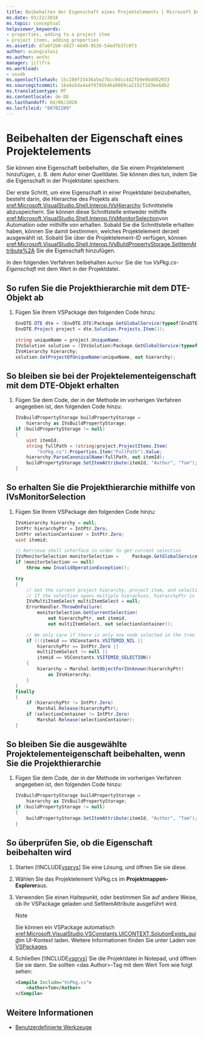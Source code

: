 ```yaml
---
title: Beibehalten der Eigenschaft eines Projektelements | Microsoft Docs
ms.date: 03/22/2018
ms.topic: conceptual
helpviewer_keywords:
- properties, adding to a project item
- project items, adding properties
ms.assetid: d7a0f2b0-d427-4d49-9536-54edfb37c0f3
author: acangialosi
ms.author: anthc
manager: jillfra
ms.workload:
- vssdk
ms.openlocfilehash: 15c280f15436a5e27bcc0dcc4d2fb9e9bdd82933
ms.sourcegitcommit: 16a4a5da4a4fd795b46a0869ca2152f2d36e6db2
ms.translationtype: MT
ms.contentlocale: de-DE
ms.lasthandoff: 04/06/2020
ms.locfileid: "80702209"
---
```

# <a name="persist-the-property-of-a-project-item"></a>Beibehalten der Eigenschaft eines Projektelements
Sie können eine Eigenschaft beibehalten, die Sie einem Projektelement hinzufügen, z. B. dem Autor einer Quelldatei. Sie können dies tun, indem Sie die Eigenschaft in der Projektdatei speichern.

 Der erste Schritt, um eine Eigenschaft in einer Projektdatei beizubehalten, besteht darin, die Hierarchie des Projekts als <xref:Microsoft.VisualStudio.Shell.Interop.IVsHierarchy> Schnittstelle abzuspeichern. Sie können diese Schnittstelle entweder mithilfe <xref:Microsoft.VisualStudio.Shell.Interop.IVsMonitorSelection>von Automation oder mithilfe von erhalten. Sobald Sie die Schnittstelle erhalten haben, können Sie damit bestimmen, welches Projektelement derzeit ausgewählt ist. Sobald Sie über die Projektelement-ID verfügen, können <xref:Microsoft.VisualStudio.Shell.Interop.IVsBuildPropertyStorage.SetItemAttribute%2A> Sie die Eigenschaft hinzufügen.

 In den folgenden Verfahren beibehalten `Author` Sie die `Tom` *VsPkg.cs-Eigenschaft* mit dem Wert in der Projektdatei.

## <a name="to-obtain-the-project-hierarchy-with-the-dte-object"></a>So rufen Sie die Projekthierarchie mit dem DTE-Objekt ab

1. Fügen Sie Ihrem VSPackage den folgenden Code hinzu:

    ```csharp
    EnvDTE.DTE dte = (EnvDTE.DTE)Package.GetGlobalService(typeof(EnvDTE.DTE));
    EnvDTE.Project project = dte.Solution.Projects.Item(1);

    string uniqueName = project.UniqueName;
    IVsSolution solution = (IVsSolution)Package.GetGlobalService(typeof(SVsSolution));
    IVsHierarchy hierarchy;
    solution.GetProjectOfUniqueName(uniqueName, out hierarchy);
    ```

## <a name="to-persist-the-project-item-property-with-the-dte-object"></a>So bleiben sie bei der Projektelementeigenschaft mit dem DTE-Objekt erhalten

1. Fügen Sie dem Code, der in der Methode im vorherigen Verfahren angegeben ist, den folgenden Code hinzu:

    ```csharp
    IVsBuildPropertyStorage buildPropertyStorage =
        hierarchy as IVsBuildPropertyStorage;
    if (buildPropertyStorage != null)
    {
        uint itemId;
        string fullPath = (string)project.ProjectItems.Item(
            "VsPkg.cs").Properties.Item("FullPath").Value;
        hierarchy.ParseCanonicalName(fullPath, out itemId);
        buildPropertyStorage.SetItemAttribute(itemId, "Author", "Tom");
    }
    ```

## <a name="to-obtain-the-project-hierarchy-using-ivsmonitorselection"></a>So erhalten Sie die Projekthierarchie mithilfe von IVsMonitorSelection

1. Fügen Sie Ihrem VSPackage den folgenden Code hinzu:

    ```csharp
    IVsHierarchy hierarchy = null;
    IntPtr hierarchyPtr = IntPtr.Zero;
    IntPtr selectionContainer = IntPtr.Zero;
    uint itemid;

    // Retrieve shell interface in order to get current selection
    IVsMonitorSelection monitorSelection =     Package.GetGlobalService(typeof(SVsShellMonitorSelection)) as     IVsMonitorSelection;
    if (monitorSelection == null)
        throw new InvalidOperationException();

    try
    {
        // Get the current project hierarchy, project item, and selection container for the current selection
        // If the selection spans multiple hierachies, hierarchyPtr is Zero
        IVsMultiItemSelect multiItemSelect = null;
        ErrorHandler.ThrowOnFailure(
            monitorSelection.GetCurrentSelection(
                out hierarchyPtr, out itemid,
                out multiItemSelect, out selectionContainer));

        // We only care if there is only one node selected in the tree
        if (!(itemid == VSConstants.VSITEMID_NIL ||
            hierarchyPtr == IntPtr.Zero ||
            multiItemSelect != null ||
            itemid == VSConstants.VSITEMID_SELECTION))
        {
            hierarchy = Marshal.GetObjectForIUnknown(hierarchyPtr)
                as IVsHierarchy;
        }
    }
    finally
    {
        if (hierarchyPtr != IntPtr.Zero)
            Marshal.Release(hierarchyPtr);
        if (selectionContainer != IntPtr.Zero)
            Marshal.Release(selectionContainer);
    }
    ```

## <a name="to-persist-the-selected-project-item-property-given-the-project-hierarchy"></a>So bleiben Sie die ausgewählte Projektelementeigenschaft beibehalten, wenn Sie die Projekthierarchie

1. Fügen Sie dem Code, der in der Methode im vorherigen Verfahren angegeben ist, den folgenden Code hinzu:

    ```csharp
    IVsBuildPropertyStorage buildPropertyStorage =
        hierarchy as IVsBuildPropertyStorage;
    if (buildPropertyStorage != null)
    {
        buildPropertyStorage.SetItemAttribute(itemId, "Author", "Tom");
    }
    ```

## <a name="to-verify-that-the-property-is-persisted"></a>So überprüfen Sie, ob die Eigenschaft beibehalten wird

1. Starten [!INCLUDE[vsprvs](../code-quality/includes/vsprvs_md.md)] Sie eine Lösung, und öffnen Sie sie diese.

2. Wählen Sie das Projektelement VsPkg.cs im **Projektmappen-Explorer**aus.

3. Verwenden Sie einen Haltepunkt, oder bestimmen Sie auf andere Weise, ob Ihr VSPackage geladen und SetItemAttribute ausgeführt wird.

   > [!NOTE]
   > Sie können ein VSPackage automatisch <xref:Microsoft.VisualStudio.VSConstants.UICONTEXT.SolutionExists_guid>im UI-Kontext laden. Weitere Informationen finden Sie unter Laden von [VSPackages](../extensibility/loading-vspackages.md).

4. Schließen [!INCLUDE[vsprvs](../code-quality/includes/vsprvs_md.md)] Sie die Projektdatei in Notepad, und öffnen Sie sie dann. Sie sollten \<das Author>-Tag mit dem Wert Tom wie folgt sehen:

   ```xml
   <Compile Include="VsPkg.cs">
       <Author>Tom</Author>
   </Compile>
   ```

## <a name="see-also"></a>Weitere Informationen

- [Benutzerdefinierte Werkzeuge](../extensibility/internals/custom-tools.md)
